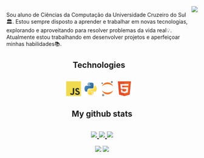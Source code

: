 <div>
  <img src="https://user-images.githubusercontent.com/93165753/139446666-26837a9c-d2d1-4faa-9f45-329d30c3b907.png" widht="250" height= 200 align="right"/>
</div>

<p align="left">
  Sou aluno de Ciências da Computação da Universidade Cruzeiro do Sul🏛️. Estou sempre disposto a aprender e trabalhar em novas tecnologias, explorando e aproveitando para resolver problemas da vida real💡. Atualmente estou trabalhando em desenvolver projetos e aperfeiçoar minhas habilidades📚.
</p>
  
<h2 align="center"> Technologies </h2>
  
<h2 align="center">
  
  <div style="display: inline_block">
    <img alt="Leo-Js" height"30" width="40" src="https://raw.githubusercontent.com/devicons/devicon/master/icons/javascript/javascript-original.svg">
    <img alt="Leo-Python" height"30" width="40" src="https://raw.githubusercontent.com/devicons/devicon/master/icons/python/python-original.svg">
    <img alt="Léo-Jupyter" height"30" width="40" src="https://github.com/devicons/devicon/blob/master/icons/jupyter/jupyter-original.svg">
    <img alt="Leo-HTML" height"30" width="40" src="https://github.com/devicons/devicon/blob/master/icons/html5/html5-original.svg">
    
  </div>
</h2>
  
<h2 align="center"> My github stats </h2>
  
<div>
    <h2 align="center">
    <a href="https://github.com/Leosnt">
    <img height="180em" src="https://github-readme-stats.vercel.app/api?username=Leosnt&show_icons=true&theme=merko&include_ali_commits=true&count_private=true"/>
    <img height="180em" src="https://github-readme-stats.vercel.app/api/top-langs/?username=Leosnt&layout=default&langs_count=16&theme=merko&"/>
    <img height="180em" src="https://github-streak-stats.herokuapp.com?user=Leosnt&theme=merko"/>
</h2>
</div>
       
<div align="center">
    <a href="https://www.linkedin.com/in/leonardo-santos-953485219/" target="_blank"><img src="https://img.shields.io/badge/LinkedIn-0077B5?style=for-the-badge&logo=linkedin&logoColor=white" target="_blank"></a>
    <a href="https://www.instagram.com/leo_snnt" target="_blank"><img src="https://img.shields.io/badge/Instagram-E4405F?style=for-the-badge&logo=instagram&logoColor=white" target="_blank"></a>
</div>
</p>
